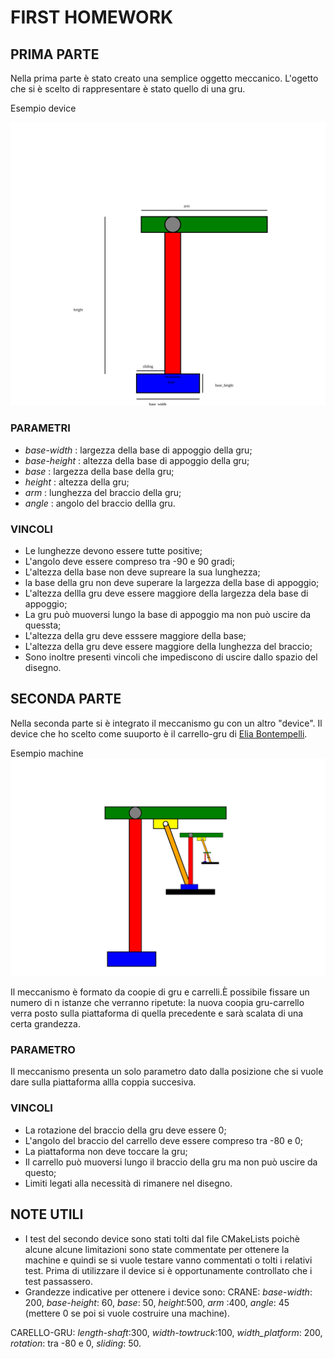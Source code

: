 # FIRST HOMEWORK

## PRIMA PARTE

Nella prima parte è stato creato una semplice oggetto meccanico. L'ogetto  che si è scelto di rappresentare è stato quello di una gru.

Esempio device

![](crane.svg)

### PARAMETRI

* _base-width_ : largezza della base di appoggio della gru;
* _base-height_ : altezza della base di appoggio della gru;
* _base_ : largezza della base della gru;
* _height_ : altezza della gru;
* _arm_ : lunghezza del braccio della gru;
* _angle_ : angolo del braccio dellla gru.

### VINCOLI
* Le lunghezze devono essere tutte positive;
* L'angolo deve essere compreso tra -90 e 90 gradi;
* L'altezza della base non deve supreare la sua lunghezza;
* la base della gru non deve superare la largezza della base di appoggio;
* L'altezza dellla gru deve essere maggiore della largezza dela base di appoggio;
* La gru può muoversi lungo la base di appoggio ma non può uscire da quessta;
* L'altezza della gru deve esssere maggiore della base;
* L'altezza della gru deve essere maggiore della lunghezza del braccio;
* Sono inoltre presenti vincoli che impediscono di uscire dallo spazio del disegno.

## SECONDA PARTE

Nella seconda parte si è integrato il meccanismo gu con un altro "device". Il device che ho scelto come suuporto è il carrello-gru di [Elia Bontempelli]().

Esempio machine
![](provamachine0.svg)

Il meccanismo è formato da coopie di gru e carrelli.È possibile fissare un numero di n istanze che verranno ripetute: la nuova coopia gru-carrello verra posto sulla piattaforma di quella precedente e sarà scalata di una certa grandezza.

### PARAMETRO

Il meccanismo presenta un solo parametro dato dalla posizione che si vuole dare sulla piattaforma allla coppia succesiva.

### VINCOLI
* La rotazione del braccio della gru deve essere 0;
* L'angolo del braccio del carrello deve essere compreso tra -80 e 0;
* La piattaforma non deve toccare la gru;
* Il carrello può muoversi lungo il braccio della gru ma non può uscire da questo;
* Limiti legati alla necessità di rimanere nel disegno.

## NOTE UTILI
* I test del secondo device sono stati tolti dal  file CMakeLists poichè alcune alcune limitazioni sono state commentate per ottenere la machine e quindi se si vuole testare vanno commentati o tolti i relativi test. Prima di utilizzare il device si è opportunamente controllato che i test passassero.
*  Grandezze indicative per ottenere i device sono:
CRANE:
  _base-width_: 200,
  _base-height_: 60,
  _base_: 50,
  _height_:500,
  _arm_ :400,
  _angle_: 45 (mettere 0 se poi si vuole costruire una machine).
  
  
CARELLO-GRU:
 _length-shaft_:300,
 _width-towtruck_:100,
 _width_platform_: 200,
 _rotation_: tra -80 e 0,
 _sliding_: 50.
 
 

  
  

 
 
